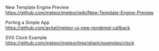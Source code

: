  
New Template Engine Preview  
https://github.com/meteor/meteor/wiki/New-Template-Engine-Preview  

Porting a Simple App  
https://github.com/avital/meteor-ui-new-rendered-callback

SVG Clock Example  
https://github.com/meteor/meteor/tree/shark/examples/clock
